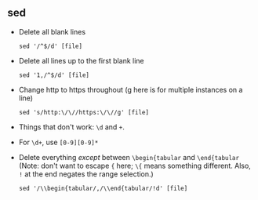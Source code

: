 ## sed

- Delete all blank lines

  ```
  sed '/^$/d' [file]
  ```

- Delete all lines up to the first blank line

  ```
  sed '1,/^$/d' [file]
  ```

- Change http to https throughout (g here is for multiple instances on a line)

  ```
  sed 's/http:\/\//https:\/\//g' [file]
  ```

- Things that don't work: `\d` and `+`.

- For `\d+`, use `[0-9][0-9]*`

- Delete everything _except_ between `\begin{tabular` and `\end{tabular`
  (Note: don't want to escape `{` here; `\{` means something
  different. Also, `!` at the end negates the range selection.)

  ```
  sed '/\\begin{tabular/,/\\end{tabular/!d' [file]
  ```
